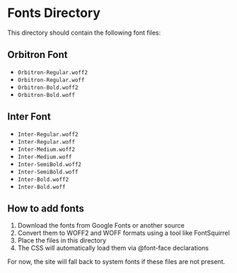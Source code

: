 # Fonts Directory

This directory should contain the following font files:

## Orbitron Font
- `Orbitron-Regular.woff2`
- `Orbitron-Regular.woff`
- `Orbitron-Bold.woff2`
- `Orbitron-Bold.woff`

## Inter Font
- `Inter-Regular.woff2`
- `Inter-Regular.woff`
- `Inter-Medium.woff2`
- `Inter-Medium.woff`
- `Inter-SemiBold.woff2`
- `Inter-SemiBold.woff`
- `Inter-Bold.woff2`
- `Inter-Bold.woff`

## How to add fonts

1. Download the fonts from Google Fonts or another source
2. Convert them to WOFF2 and WOFF formats using a tool like FontSquirrel
3. Place the files in this directory
4. The CSS will automatically load them via @font-face declarations

For now, the site will fall back to system fonts if these files are not present.
